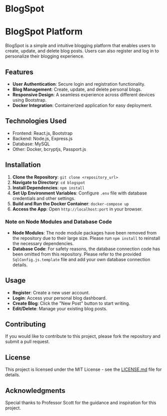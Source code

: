 # BlogSpot
# BlogSpot Platform

BlogSpot is a simple and intuitive blogging platform that enables users to create, update, and delete blog posts. Users can also register and log in to personalize their blogging experience.

## Features

- **User Authentication**: Secure login and registration functionality.
- **Blog Management**: Create, update, and delete personal blogs.
- **Responsive Design**: A seamless experience across different devices using Bootstrap.
- **Docker Integration**: Containerized application for easy deployment.

## Technologies Used

- Frontend: React.js, Bootstrap
- Backend: Node.js, Express.js
- Database: MySQL
- Other: Docker, bcryptjs, Passport.js

## Installation

1. **Clone the Repository**: `git clone <repository_url>`
2. **Navigate to Directory**: `cd blogspot`
3. **Install Dependencies**: `npm install`
4. **Set Up Environment Variables**: Configure `.env` file with database credentials and other settings.
5. **Build and Run the Docker Container**: `docker-compose up`
6. **Access the App**: Open `http://localhost:port` in your browser.

### Note on Node Modules and Database Code

- **Node Modules**: The node module packages have been removed from the repository due to their large size. Please run `npm install` to reinstall the necessary dependencies.
- **Database Code**: For safety reasons, the database connection code has been omitted from this repository. Please refer to the provided `SqlConfig.js.template` file and add your own database connection details.

## Usage

- **Register**: Create a new user account.
- **Login**: Access your personal blog dashboard.
- **Create Blog**: Click the "New Post" button to start writing.
- **Edit/Delete**: Manage your existing blog posts.

## Contributing

If you would like to contribute to this project, please fork the repository and submit a pull request.

## License

This project is licensed under the MIT License - see the [LICENSE.md](LICENSE.md) file for details.

## Acknowledgments

Special thanks to Professor Scott for the guidance and inspiration for this project.
